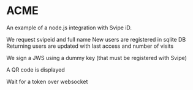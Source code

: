 # ACME

An example of a node.js integration with Svipe iD.

We request svipeid and full name
New users are registered in sqlite DB
Returning users are updated with last access and number of visits

We sign a JWS using a dummy key (that must be registered with Svipe)

A QR code is displayed

Wait for a token over websocket

